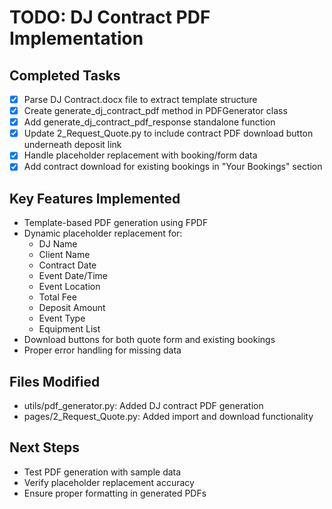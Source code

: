 # TODO: DJ Contract PDF Implementation

## Completed Tasks
- [x] Parse DJ Contract.docx file to extract template structure
- [x] Create generate_dj_contract_pdf method in PDFGenerator class
- [x] Add generate_dj_contract_pdf_response standalone function
- [x] Update 2_Request_Quote.py to include contract PDF download button underneath deposit link
- [x] Handle placeholder replacement with booking/form data
- [x] Add contract download for existing bookings in "Your Bookings" section

## Key Features Implemented
- Template-based PDF generation using FPDF
- Dynamic placeholder replacement for:
  - DJ Name
  - Client Name
  - Contract Date
  - Event Date/Time
  - Event Location
  - Total Fee
  - Deposit Amount
  - Event Type
  - Equipment List
- Download buttons for both quote form and existing bookings
- Proper error handling for missing data

## Files Modified
- utils/pdf_generator.py: Added DJ contract PDF generation
- pages/2_Request_Quote.py: Added import and download functionality

## Next Steps
- Test PDF generation with sample data
- Verify placeholder replacement accuracy
- Ensure proper formatting in generated PDFs
